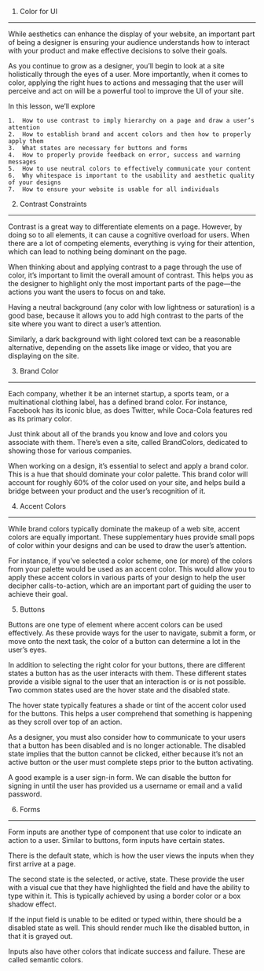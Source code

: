 1. Color for UI

---

While aesthetics can enhance the display of your website, an important part of being a designer is ensuring your audience understands how to interact with your product and make effective decisions to solve their goals.

As you continue to grow as a designer, you’ll begin to look at a site holistically through the eyes of a user. More importantly, when it comes to color, applying the right hues to actions and messaging that the user will perceive and act on will be a powerful tool to improve the UI of your site.

In this lesson, we’ll explore

    1.  How to use contrast to imply hierarchy on a page and draw a user’s attention
    2.  How to establish brand and accent colors and then how to properly apply them
    3.  What states are necessary for buttons and forms
    4.  How to properly provide feedback on error, success and warning messages
    5.  How to use neutral colors to effectively communicate your content
    6.  Why whitespace is important to the usability and aesthetic quality of your designs
    7.  How to ensure your website is usable for all individuals

2.  Contrast Constraints

---

Contrast is a great way to differentiate elements on a page. However, by doing so to all elements, it can cause a cognitive overload for users. When there are a lot of competing elements, everything is vying for their attention, which can lead to nothing being dominant on the page.

When thinking about and applying contrast to a page through the use of color, it’s important to limit the overall amount of contrast. This helps you as the designer to highlight only the most important parts of the page—the actions you want the users to focus on and take.

Having a neutral background (any color with low lightness or saturation) is a good base, because it allows you to add high contrast to the parts of the site where you want to direct a user’s attention.

Similarly, a dark background with light colored text can be a reasonable alternative, depending on the assets like image or video, that you are displaying on the site.

3. Brand Color

---

Each company, whether it be an internet startup, a sports team, or a multinational clothing label, has a defined brand color. For instance, Facebook has its iconic blue, as does Twitter, while Coca-Cola features red as its primary color.

Just think about all of the brands you know and love and colors you associate with them. There’s even a site, called BrandColors, dedicated to showing those for various companies.

When working on a design, it’s essential to select and apply a brand color. This is a hue that should dominate your color palette. This brand color will account for roughly 60% of the color used on your site, and helps build a bridge between your product and the user’s recognition of it.

4. Accent Colors

---

While brand colors typically dominate the makeup of a web site, accent colors are equally important. These supplementary hues provide small pops of color within your designs and can be used to draw the user’s attention.

For instance, if you’ve selected a color scheme, one (or more) of the colors from your palette would be used as an accent color. This would allow you to apply these accent colors in various parts of your design to help the user decipher calls-to-action, which are an important part of guiding the user to achieve their goal.

5. Buttons

Buttons are one type of element where accent colors can be used effectively. As these provide ways for the user to navigate, submit a form, or move onto the next task, the color of a button can determine a lot in the user’s eyes.

In addition to selecting the right color for your buttons, there are different states a button has as the user interacts with them. These different states provide a visible signal to the user that an interaction is or is not possible. Two common states used are the hover state and the disabled state.

The hover state typically features a shade or tint of the accent color used for the buttons. This helps a user comprehend that something is happening as they scroll over top of an action.

As a designer, you must also consider how to communicate to your users that a button has been disabled and is no longer actionable. The disabled state implies that the button cannot be clicked, either because it’s not an active button or the user must complete steps prior to the button activating.

A good example is a user sign-in form. We can disable the button for signing in until the user has provided us a username or email and a valid password.

6. Forms

---

Form inputs are another type of component that use color to indicate an action to a user. Similar to buttons, form inputs have certain states.

There is the default state, which is how the user views the inputs when they first arrive at a page.

The second state is the selected, or active, state. These provide the user with a visual cue that they have highlighted the field and have the ability to type within it. This is typically achieved by using a border color or a box shadow effect.

If the input field is unable to be edited or typed within, there should be a disabled state as well. This should render much like the disabled button, in that it is grayed out.

Inputs also have other colors that indicate success and failure. These are called semantic colors.
